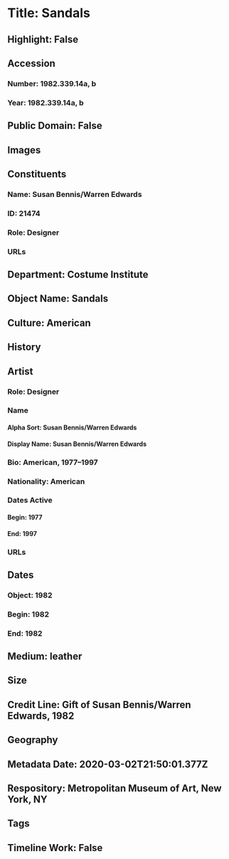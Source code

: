 # Title: Sandals
## Highlight: False
## Accession
### Number: 1982.339.14a, b
### Year: 1982.339.14a, b
## Public Domain: False
## Images
## Constituents
### Name: Susan Bennis/Warren Edwards
### ID: 21474
### Role: Designer
### URLs
## Department: Costume Institute
## Object Name: Sandals
## Culture: American
## History
## Artist
### Role: Designer
### Name
#### Alpha Sort: Susan Bennis/Warren Edwards
#### Display Name: Susan Bennis/Warren Edwards
### Bio: American, 1977–1997
### Nationality: American
### Dates Active
#### Begin: 1977
#### End: 1997
### URLs
## Dates
### Object: 1982
### Begin: 1982
### End: 1982
## Medium: leather
## Size
## Credit Line: Gift of Susan Bennis/Warren Edwards, 1982
## Geography
## Metadata Date: 2020-03-02T21:50:01.377Z
## Respository: Metropolitan Museum of Art, New York, NY
## Tags
## Timeline Work: False